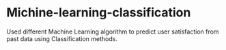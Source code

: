 # Michine-learning-classification
Used different Machine Learning algorithm to predict user satisfaction from past data using Classification methods.
